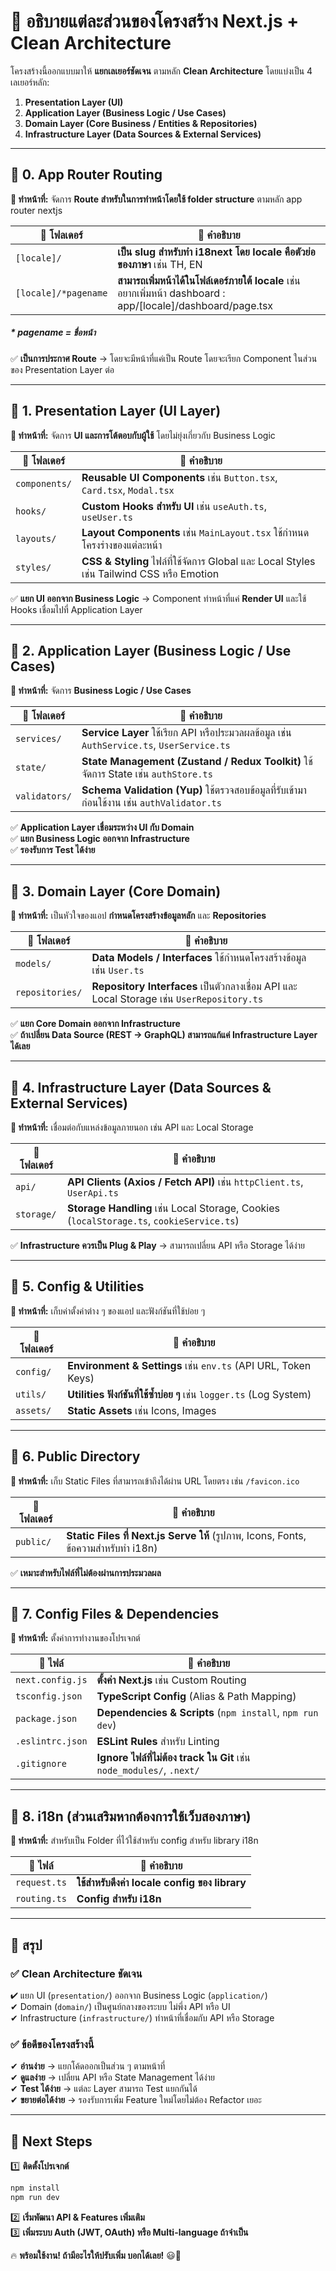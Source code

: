 # 📌 อธิบายแต่ละส่วนของโครงสร้าง Next.js + Clean Architecture

โครงสร้างนี้ออกแบบมาให้ **แยกเลเยอร์ชัดเจน** ตามหลัก **Clean Architecture** โดยแบ่งเป็น 4 เลเยอร์หลัก:

1. **Presentation Layer (UI)**
2. **Application Layer (Business Logic / Use Cases)**
3. **Domain Layer (Core Business / Entities & Repositories)**
4. **Infrastructure Layer (Data Sources & External Services)**

---

## 📂 0. App Router Routing

**📌 ทำหน้าที่:** จัดการ **Route สำหรับในการทำหน้าโดยใช้ folder structure** ตามหลัก app router nextjs

| 📂 โฟลเดอร์          | 📌 คำอธิบาย                                                                                                   |
| -------------------- | ------------------------------------------------------------------------------------------------------------- |
| `[locale]/`          | **เป็น slug สำหรับทำ i18next โดย locale คือตัวย่อของภาษา** เช่น TH, EN                                        |
| `[locale]/*pagename` | **สามารถเพิ่มหน้าได้ในโฟล์เดอร์ภายใต้ locale** เช่น อยากเพิ่มหน้า dashboard : app/[locale]/dashboard/page.tsx |

##### \* pagename = ชื่อหน้า

✅ **เป็นการประกาศ Route** → โดยจะมีหน้าที่แค่เป็น Route โดยจะเรียก Component ในส่วนของ Presentation Layer ต่อ

---

## 📂 1. Presentation Layer (UI Layer)

**📌 ทำหน้าที่:** จัดการ **UI และการโต้ตอบกับผู้ใช้** โดยไม่ยุ่งเกี่ยวกับ Business Logic

| 📂 โฟลเดอร์   | 📌 คำอธิบาย                                                                               |
| ------------- | ----------------------------------------------------------------------------------------- |
| `components/` | **Reusable UI Components** เช่น `Button.tsx`, `Card.tsx`, `Modal.tsx`                     |
| `hooks/`      | **Custom Hooks สำหรับ UI** เช่น `useAuth.ts`, `useUser.ts`                                |
| `layouts/`    | **Layout Components** เช่น `MainLayout.tsx` ใช้กำหนดโครงร่างของแต่ละหน้า                  |
| `styles/`     | **CSS & Styling** ไฟล์ที่ใช้จัดการ Global และ Local Styles เช่น Tailwind CSS หรือ Emotion |

✅ **แยก UI ออกจาก Business Logic** → Component ทำหน้าที่แค่ **Render UI** และใช้ Hooks เชื่อมไปที่ Application Layer

---

## 📂 2. Application Layer (Business Logic / Use Cases)

**📌 ทำหน้าที่:** จัดการ **Business Logic / Use Cases**

| 📂 โฟลเดอร์   | 📌 คำอธิบาย                                                                                |
| ------------- | ------------------------------------------------------------------------------------------ |
| `services/`   | **Service Layer** ใช้เรียก API หรือประมวลผลข้อมูล เช่น `AuthService.ts`, `UserService.ts`  |
| `state/`      | **State Management (Zustand / Redux Toolkit)** ใช้จัดการ State เช่น `authStore.ts`         |
| `validators/` | **Schema Validation (Yup)** ใช้ตรวจสอบข้อมูลที่รับเข้ามาก่อนใช้งาน เช่น `authValidator.ts` |

✅ **Application Layer เชื่อมระหว่าง UI กับ Domain**  
✅ **แยก Business Logic ออกจาก Infrastructure**  
✅ **รองรับการ Test ได้ง่าย**

---

## 📂 3. Domain Layer (Core Domain)

**📌 ทำหน้าที่:** เป็นหัวใจของแอป **กำหนดโครงสร้างข้อมูลหลัก** และ **Repositories**

| 📂 โฟลเดอร์     | 📌 คำอธิบาย                                                                                |
| --------------- | ------------------------------------------------------------------------------------------ |
| `models/`       | **Data Models / Interfaces** ใช้กำหนดโครงสร้างข้อมูล เช่น `User.ts`                        |
| `repositories/` | **Repository Interfaces** เป็นตัวกลางเชื่อม API และ Local Storage เช่น `UserRepository.ts` |

✅ **แยก Core Domain ออกจาก Infrastructure**  
✅ **ถ้าเปลี่ยน Data Source (REST → GraphQL) สามารถแก้แค่ Infrastructure Layer ได้เลย**

---

## 📂 4. Infrastructure Layer (Data Sources & External Services)

**📌 ทำหน้าที่:** เชื่อมต่อกับแหล่งข้อมูลภายนอก เช่น API และ Local Storage

| 📂 โฟลเดอร์ | 📌 คำอธิบาย                                                                              |
| ----------- | ---------------------------------------------------------------------------------------- |
| `api/`      | **API Clients (Axios / Fetch API)** เช่น `httpClient.ts`, `UserApi.ts`                   |
| `storage/`  | **Storage Handling** เช่น Local Storage, Cookies (`localStorage.ts`, `cookieService.ts`) |

✅ **Infrastructure ควรเป็น Plug & Play** → สามารถเปลี่ยน API หรือ Storage ได้ง่าย

---

## 📂 5. Config & Utilities

**📌 ทำหน้าที่:** เก็บค่าตั้งค่าต่าง ๆ ของแอป และฟังก์ชันที่ใช้บ่อย ๆ

| 📂 โฟลเดอร์ | 📌 คำอธิบาย                                                         |
| ----------- | ------------------------------------------------------------------- |
| `config/`   | **Environment & Settings** เช่น `env.ts` (API URL, Token Keys)      |
| `utils/`    | **Utilities ฟังก์ชันที่ใช้ซ้ำบ่อย ๆ** เช่น `logger.ts` (Log System) |
| `assets/`   | **Static Assets** เช่น Icons, Images                                |

---

## 📂 6. Public Directory

**📌 ทำหน้าที่:** เก็บ Static Files ที่สามารถเข้าถึงได้ผ่าน URL โดยตรง เช่น `/favicon.ico`

| 📂 โฟลเดอร์ | 📌 คำอธิบาย                                                                         |
| ----------- | ----------------------------------------------------------------------------------- |
| `public/`   | **Static Files ที่ Next.js Serve ให้** (รูปภาพ, Icons, Fonts, ข้อความสำหรับทำ i18n) |

✅ **เหมาะสำหรับไฟล์ที่ไม่ต้องผ่านการประมวลผล**

---

## 📂 7. Config Files & Dependencies

**📌 ทำหน้าที่:** ตั้งค่าการทำงานของโปรเจกต์

| 📜 ไฟล์          | 📌 คำอธิบาย                                                           |
| ---------------- | --------------------------------------------------------------------- |
| `next.config.js` | **ตั้งค่า Next.js** เช่น Custom Routing                               |
| `tsconfig.json`  | **TypeScript Config** (Alias & Path Mapping)                          |
| `package.json`   | **Dependencies & Scripts** (`npm install`, `npm run dev`)             |
| `.eslintrc.json` | **ESLint Rules** สำหรับ Linting                                       |
| `.gitignore`     | **Ignore ไฟล์ที่ไม่ต้อง track ใน Git** เช่น `node_modules/`, `.next/` |

---

## 📂 8. i18n (ส่วนเสริมหากต้องการใช้เว็บสองภาษา)

**📌 ทำหน้าที่:** สำหรับเป็น Folder ที่ไว้ใช้สำหรับ config สำหรับ library i18n

| 📜 ไฟล์      | 📌 คำอธิบาย                                   |
| ------------ | --------------------------------------------- |
| `request.ts` | **ใช้สำหรับดึงค่า locale config ของ library** |
| `routing.ts` | **Config สำหรับ i18n**                        |

---

## 🎯 สรุป

### ✅ Clean Architecture ชัดเจน

✔ แยก UI (`presentation/`) ออกจาก Business Logic (`application/`)  
✔ Domain (`domain/`) เป็นศูนย์กลางของระบบ ไม่พึ่ง API หรือ UI  
✔ Infrastructure (`infrastructure/`) ทำหน้าที่เชื่อมกับ API หรือ Storage

### ✅ ข้อดีของโครงสร้างนี้

✔ **อ่านง่าย** → แยกโค้ดออกเป็นส่วน ๆ ตามหน้าที่  
✔ **ดูแลง่าย** → เปลี่ยน API หรือ State Management ได้ง่าย  
✔ **Test ได้ง่าย** → แต่ละ Layer สามารถ Test แยกกันได้  
✔ **ขยายต่อได้ง่าย** → รองรับการเพิ่ม Feature ใหม่โดยไม่ต้อง Refactor เยอะ

---

## 🚀 Next Steps

1️⃣ **ติดตั้งโปรเจกต์**

```sh
npm install
npm run dev
```

2️⃣ **เริ่มพัฒนา API & Features เพิ่มเติม**  
3️⃣ **เพิ่มระบบ Auth (JWT, OAuth) หรือ Multi-language ถ้าจำเป็น**

🔥 **พร้อมใช้งาน! ถ้ามีอะไรให้ปรับเพิ่ม บอกได้เลย!** 😃🚀
